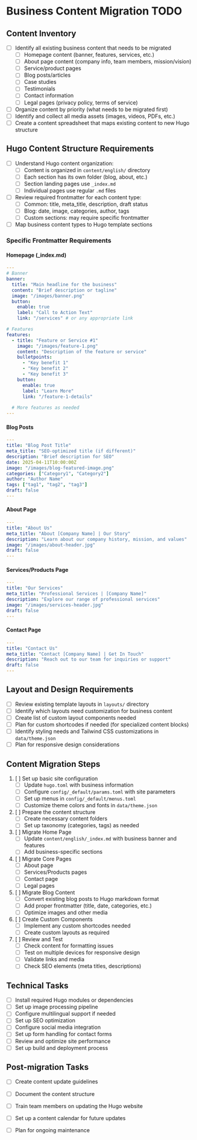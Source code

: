 # Business Content Migration TODO

## Content Inventory
- [ ] Identify all existing business content that needs to be migrated
  - [ ] Homepage content (banner, features, services, etc.)
  - [ ] About page content (company info, team members, mission/vision)
  - [ ] Service/product pages
  - [ ] Blog posts/articles
  - [ ] Case studies
  - [ ] Testimonials
  - [ ] Contact information
  - [ ] Legal pages (privacy policy, terms of service)
- [ ] Organize content by priority (what needs to be migrated first)
- [ ] Identify and collect all media assets (images, videos, PDFs, etc.)
- [ ] Create a content spreadsheet that maps existing content to new Hugo structure

## Hugo Content Structure Requirements
- [ ] Understand Hugo content organization:
  - [ ] Content is organized in `content/english/` directory
  - [ ] Each section has its own folder (blog, about, etc.)
  - [ ] Section landing pages use `_index.md`
  - [ ] Individual pages use regular `.md` files
- [ ] Review required frontmatter for each content type:
  - [ ] Common: title, meta_title, description, draft status
  - [ ] Blog: date, image, categories, author, tags
  - [ ] Custom sections: may require specific frontmatter
- [ ] Map business content types to Hugo template sections

### Specific Frontmatter Requirements

#### Homepage (_index.md)
```yaml
---
# Banner
banner:
  title: "Main headline for the business"
  content: "Brief description or tagline"
  image: "/images/banner.png"
  button:
    enable: true
    label: "Call to Action Text"
    link: "/services" # or any appropriate link

# Features
features:
  - title: "Feature or Service #1"
    image: "/images/feature-1.png"
    content: "Description of the feature or service"
    bulletpoints:
      - "Key benefit 1"
      - "Key benefit 2"
      - "Key benefit 3"
    button:
      enable: true
      label: "Learn More"
      link: "/feature-1-details"
  
  # More features as needed
---
```

#### Blog Posts
```yaml
---
title: "Blog Post Title"
meta_title: "SEO-optimized title (if different)"
description: "Brief description for SEO"
date: 2025-04-11T10:00:00Z
image: "/images/blog-featured-image.png"
categories: ["Category1", "Category2"]
author: "Author Name"
tags: ["tag1", "tag2", "tag3"]
draft: false
---
```

#### About Page
```yaml
---
title: "About Us"
meta_title: "About [Company Name] | Our Story"
description: "Learn about our company history, mission, and values"
image: "/images/about-header.jpg"
draft: false
---
```

#### Services/Products Page
```yaml
---
title: "Our Services"
meta_title: "Professional Services | [Company Name]"
description: "Explore our range of professional services"
image: "/images/services-header.jpg"
draft: false
---
```

#### Contact Page
```yaml
---
title: "Contact Us"
meta_title: "Contact [Company Name] | Get In Touch"
description: "Reach out to our team for inquiries or support"
draft: false
---
```

## Layout and Design Requirements
- [ ] Review existing template layouts in `layouts/` directory
- [ ] Identify which layouts need customization for business content
- [ ] Create list of custom layout components needed
- [ ] Plan for custom shortcodes if needed (for specialized content blocks)
- [ ] Identify styling needs and Tailwind CSS customizations in `data/theme.json`
- [ ] Plan for responsive design considerations

## Content Migration Steps
1. [ ] Set up basic site configuration
   - [ ] Update `hugo.toml` with business information
   - [ ] Configure `config/_default/params.toml` with site parameters
   - [ ] Set up menus in `config/_default/menus.toml`
   - [ ] Customize theme colors and fonts in `data/theme.json`

2. [ ] Prepare the content structure
   - [ ] Create necessary content folders
   - [ ] Set up taxonomy (categories, tags) as needed

3. [ ] Migrate Home Page
   - [ ] Update `content/english/_index.md` with business banner and features
   - [ ] Add business-specific sections

4. [ ] Migrate Core Pages
   - [ ] About page
   - [ ] Services/Products pages
   - [ ] Contact page
   - [ ] Legal pages

5. [ ] Migrate Blog Content
   - [ ] Convert existing blog posts to Hugo markdown format
   - [ ] Add proper frontmatter (title, date, categories, etc.)
   - [ ] Optimize images and other media

6. [ ] Create Custom Components
   - [ ] Implement any custom shortcodes needed
   - [ ] Create custom layouts as required

7. [ ] Review and Test
   - [ ] Check content for formatting issues
   - [ ] Test on multiple devices for responsive design
   - [ ] Validate links and media
   - [ ] Check SEO elements (meta titles, descriptions)

## Technical Tasks
- [ ] Install required Hugo modules or dependencies
- [ ] Set up image processing pipeline
- [ ] Configure multilingual support if needed
- [ ] Set up SEO optimization
- [ ] Configure social media integration
- [ ] Set up form handling for contact forms
- [ ] Review and optimize site performance
- [ ] Set up build and deployment process

## Post-migration Tasks
- [ ] Create content update guidelines
- [ ] Document the content structure
- [ ] Train team members on updating the Hugo website
- [ ] Set up a content calendar for future updates
- [ ] Plan for ongoing maintenance

